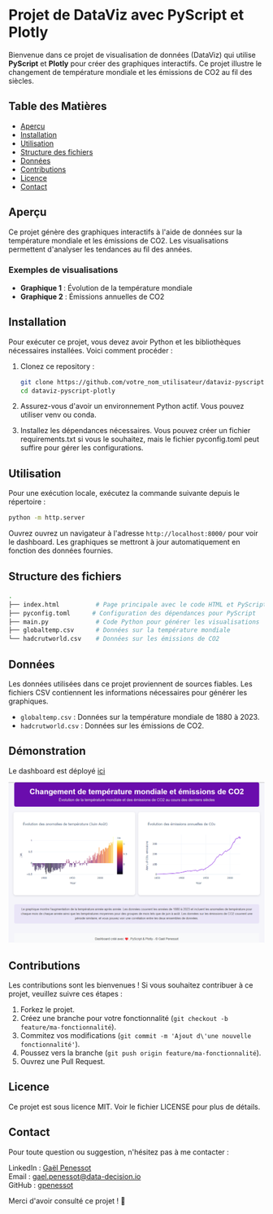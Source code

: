 # Projet de DataViz avec PyScript et Plotly

Bienvenue dans ce projet de visualisation de données (DataViz) qui utilise **PyScript** et **Plotly** pour créer des graphiques interactifs. Ce projet illustre le changement de température mondiale et les émissions de CO2 au fil des siècles.

## Table des Matières

- [Aperçu](#aperçu)
- [Installation](#installation)
- [Utilisation](#utilisation)
- [Structure des fichiers](#structure-des-fichiers)
- [Données](#données)
- [Contributions](#contributions)
- [Licence](#licence)
- [Contact](#contact)

## Aperçu

Ce projet génère des graphiques interactifs à l'aide de données sur la température mondiale et les émissions de CO2. Les visualisations permettent d'analyser les tendances au fil des années.

### Exemples de visualisations

- **Graphique 1** : Évolution de la température mondiale
- **Graphique 2** : Émissions annuelles de CO2

## Installation

Pour exécuter ce projet, vous devez avoir Python et les bibliothèques nécessaires installées. Voici comment procéder :

1. Clonez ce repository :

   ```bash
   git clone https://github.com/votre_nom_utilisateur/dataviz-pyscript-plotly.git
   cd dataviz-pyscript-plotly
   ```

2. Assurez-vous d'avoir un environnement Python actif. Vous pouvez utiliser venv ou conda.

3. Installez les dépendances nécessaires. Vous pouvez créer un fichier requirements.txt si vous le souhaitez, mais le fichier pyconfig.toml peut suffire pour gérer les configurations.

## Utilisation

Pour une exécution locale, exécutez la commande suivante depuis le répertoire :

```bash
python -m http.server
```
Ouvrez ouvrez un navigateur à l'adresse `http://localhost:8000/` pour voir le dashboard.
Les graphiques se mettront à jour automatiquement en fonction des données fournies.

## Structure des fichiers

```bash
.
├── index.html          # Page principale avec le code HTML et PyScript
├── pyconfig.toml      # Configuration des dépendances pour PyScript
├── main.py             # Code Python pour générer les visualisations
├── globaltemp.csv      # Données sur la température mondiale
└── hadcrutworld.csv    # Données sur les émissions de CO2
```

## Données

Les données utilisées dans ce projet proviennent de sources fiables. Les fichiers CSV contiennent les informations nécessaires pour générer les graphiques.

- `globaltemp.csv` : Données sur la température mondiale de 1880 à 2023.
- `hadcrutworld.csv` : Données sur les émissions de CO2.

## Démonstration

Le dashboard est déployé [ici](https://gpenessot.github.io/dataviz_with_pyscript_and_plotly/)

![](./img/screenshot.png)

## Contributions

Les contributions sont les bienvenues ! Si vous souhaitez contribuer à ce projet, veuillez suivre ces étapes :

1. Forkez le projet.
2. Créez une branche pour votre fonctionnalité (`git checkout -b feature/ma-fonctionnalité`).
3. Commitez vos modifications (`git commit -m 'Ajout d\'une nouvelle fonctionnalité'`).
4. Poussez vers la branche (`git push origin feature/ma-fonctionnalité`).
5. Ouvrez une Pull Request.

## Licence

Ce projet est sous licence MIT. Voir le fichier LICENSE pour plus de détails.

## Contact

Pour toute question ou suggestion, n'hésitez pas à me contacter :

LinkedIn : [Gaël Penessot](https://www.linkedin.com/in/gael-penessot/)  
Email : gael.penessot@data-decision.io  
GitHub : [gpenessot](https://github.com/gpenessot)  

Merci d'avoir consulté ce projet ! 🎉
